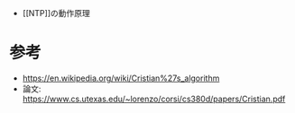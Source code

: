 - [[NTP]]の動作原理

# 参考
- https://en.wikipedia.org/wiki/Cristian%27s_algorithm
- 論文: https://www.cs.utexas.edu/~lorenzo/corsi/cs380d/papers/Cristian.pdf